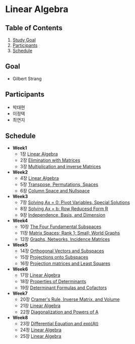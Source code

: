 # Linear Algebra

## Table of Contents
1. [Study Goal](#Goal)
2. [Participants](#Participants)
3. [Schedule](#Schedule)


## Goal
* Gilbert Strang

## Participants
* 박태현
* 이정택
* 최연지

## Schedule

* **Week1**
  * 1장 [Linear Algebra](https://www.youtube.com/watch?v=ZK3O402wf1c&list=PL49CF3715CB9EF31D&index=1)
  * 2장 [Elimination with Matrices](https://www.youtube.com/watch?v=QVKj3LADCnA&list=PL49CF3715CB9EF31D&index=2)
  * 3장 [Multiplication and inverse Matrices](https://www.youtube.com/watch?v=FX4C-JpTFgY&list=PL49CF3715CB9EF31D&index=3)
* **Week2**
  * 4장 [Linear Algebra](https://www.youtube.com/watch?v=5hO3MrzPa0A&list=PL49CF3715CB9EF31D&index=4)
  * 5장 [Transpose, Permutations, Spaces](https://www.youtube.com/watch?v=JibVXBElKL0&list=PL49CF3715CB9EF31D&index=5)
  * 6장 [Column Space and Nullspace](https://www.youtube.com/watch?v=8o5Cmfpeo6g&list=PL49CF3715CB9EF31D&index=6)
* **Week3**
  * 7장 [Solving Ax = 0: Pivot Variables, Special Solutions](https://www.youtube.com/watch?v=VqP2tREMvt0&list=PL49CF3715CB9EF31D&index=7)
  * 8장 [Solving Ax = b: Row Reducesd Form R](https://www.youtube.com/watch?v=9Q1q7s1jTzU&list=PL49CF3715CB9EF31D&index=8)
  * 9장 [Independence, Basis, and Dimension](https://www.youtube.com/watch?v=yjBerM5jWsc&list=PL49CF3715CB9EF31D&index=9)
* **Week4**
  * 10장 [The Four Fundamental Subspaces](https://www.youtube.com/watch?v=nHlE7EgJFds&list=PL49CF3715CB9EF31D&index=10)
  * 11장 [Matrix Spaces; Rank 1; Small; World Graphs](https://www.youtube.com/watch?v=2IdtqGM6KWU&list=PL49CF3715CB9EF31D&index=11)
  * 12장 [Graphs, Networks, Incidence Matrices](https://www.youtube.com/watch?v=6-wh6yvk6uc&list=PL49CF3715CB9EF31D&index=12)
* **Week5**
  * 14장 [Orthogonal Vectors and Subspaces](https://www.youtube.com/watch?v=YzZUIYRCE38&list=PL49CF3715CB9EF31D&index=14)
  * 15장 [Projections onto Subspaces](https://www.youtube.com/watch?v=Y_Ac6KiQ1t0&list=PL49CF3715CB9EF31D&index=15)
  * 16장 [Projection matrices and Least Squares](https://www.youtube.com/watch?v=osh80YCg_GM&list=PL49CF3715CB9EF31D&index=16)
* **Week6**
  * 17장 [Linear Algebra](https://www.youtube.com/watch?v=uNsCkP9mgRk&list=PL49CF3715CB9EF31D&index=17)
  * 18장 [Properties of Determinants](https://www.youtube.com/watch?v=srxexLishgY&list=PL49CF3715CB9EF31D&index=18)
  * 19장 [Determinant Formulas and Cofactors](https://www.youtube.com/watch?v=23LLB9mNJvc&list=PL49CF3715CB9EF31D&index=19)
* **Week7**
  * 20장 [Cramer's Rule, Inverse Matrix, and Volume](https://www.youtube.com/watch?v=QNpj-gOXW9M&list=PL49CF3715CB9EF31D&index=20)
  * 21장 [Linear Algebra](https://www.youtube.com/watch?v=lXNXrLcoerU&list=PL49CF3715CB9EF31D&index=21)
  * 22장 [Diagonalization and Powers of A](https://www.youtube.com/watch?v=13r9QY6cmjc&list=PL49CF3715CB9EF31D&index=22)
* **Week8**
  * 23장 [Differential Equation and exp(At)](https://www.youtube.com/watch?v=IZqwi0wJovM&list=PL49CF3715CB9EF31D&index=23)
  * 24장 [Linear Algebra](https://www.youtube.com/watch?v=8MF3pz-oYHo&list=PL49CF3715CB9EF31D&index=24)
  * 25장 [Linear Algebra](https://www.youtube.com/watch?v=sFxA8eIS6tA&list=PL49CF3715CB9EF31D&index=25)

